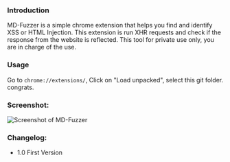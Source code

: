 ### Introduction
MD-Fuzzer is a simple chrome extension that helps you find and identify XSS or HTML Injection. This extension is run XHR requests and check if the response from the website is reflected. This tool for private use only, you are in charge of the use.

### Usage
Go to `chrome://extensions/`, Click on "Load unpacked", select this git folder. congrats.

### Screenshot:
![Screenshot of MD-Fuzzer](https://mordavid.co.il/github/images/md-fuzzer.png)

### Changelog:
* 1.0 First Version
